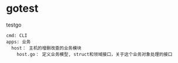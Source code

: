 # gotest
testgo

```
cmd: CLI
apps: 业务
  host： 主机的增删改查的业务模块
    host.go： 定义业务模型, struct和领域接口，关于这个业务对象处理的接口
```